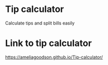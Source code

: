 # Tip calculator
Calculate tips and split bills easily 

# Link to tip calculator
https://ameliagoodson.github.io/Tip-calculator/
